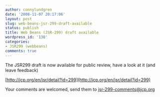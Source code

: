 ```yaml
---
author: connylundgren
date: '2008-11-07 20:17:06'
layout: post
slug: web-beans-jsr-299-draft-available
status: publish
title: Web Beans (JSR-299) draft available
wordpress_id: '138'
categories:
- JSR299 (webbeans)
comments: true
---
```


The JSR299 draft is now available for public review, have a look at it (and
leave feedback)

[http://jcp.org/en/jsr/detail?id=299](http://jcp.org/en/jsr/detail?id=299)

Your comments are welcomed, send them to
[jsr-299-comments@jcp.org](mailto:jsr-299-comments@jcp.org)

